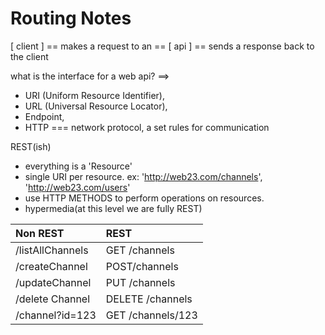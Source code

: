 # Routing Notes

[ client ] == makes a request to an == [ api ] == sends a response back to the client

what is the interface for a web api? ==> 
- URI (Uniform Resource Identifier),
- URL (Universal Resource Locator),
- Endpoint,
- HTTP === network protocol, a set rules for communication

REST(ish)

- everything is a 'Resource'
- single URI per resource. ex: 'http://web23.com/channels', 'http://web23.com/users'
- use HTTP METHODS to perform operations on resources.
- hypermedia(at this level we are fully REST)

|Non REST|REST|
|:--|:--|
|/listAllChannels|GET /channels|
|/createChannel| POST/channels|
|/updateChannel|PUT /channels|
|/delete Channel|DELETE /channels|
|/channel?id=123|GET /channels/123|
